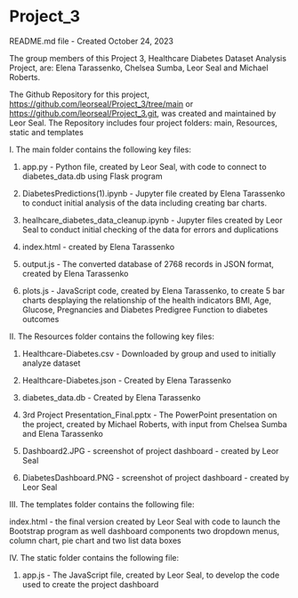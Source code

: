 # Project_3
README.md file - Created October 24, 2023 

The group members of this Project 3, Healthcare Diabetes Dataset Analysis Project, are: Elena Tarassenko, Chelsea Sumba, Leor Seal and Michael Roberts.

The Github Repository for this project, https://github.com/leorseal/Project_3/tree/main
or https://github.com/leorseal/Project_3.git, was created and maintained by Leor Seal. The Repository includes four project folders: main, Resources, static and templates

I. The main folder contains the following key files:

1. app.py - Python file, created by Leor Seal, with code to connect to diabetes_data.db using Flask program 

2. DiabetesPredictions(1).ipynb - Jupyter file created by Elena Tarassenko to conduct initial analysis of the data including creating bar charts.  

3. healhcare_diabetes_data_cleanup.ipynb - Jupyter files created by Leor Seal to conduct initial checking of the data for errors and duplications

4. index.html - created by Elena Tarassenko 

5. output.js - The converted database of 2768 records in JSON format, created by Elena Tarassenko

6. plots.js - JavaScript code, created by Elena Tarassenko, to create 5 bar charts desplaying the relationship of the health indicators BMI, Age, Glucose, Pregnancies and Diabetes Predigree Function to diabetes outcomes

II. The Resources folder contains the following key files:

1. Healthcare-Diabetes.csv - Downloaded by group and used to initially analyze dataset 

2. Healthcare-Diabetes.json - Created by Elena Tarassenko

3. diabetes_data.db - Created by Elena Tarassenko

4. 3rd Project Presentation_Final.pptx - The PowerPoint presentation on the project, created by Michael Roberts, with input from Chelsea Sumba and Elena Tarassenko

5. Dashboard2.JPG - screenshot of project dashboard - created by Leor Seal

6. DiabetesDashboard.PNG - screenshot of project dashboard - created by Leor Seal

III. The templates folder contains the following file:

index.html - the final version created by Leor Seal with code to launch the Bootstrap program as well dashboard components two dropdown menus, column chart, pie chart and two list data boxes 

IV. The static folder contains the following file:

1. app.js - The JavaScript file, created by Leor Seal, to develop the code used to create the project dashboard
  
